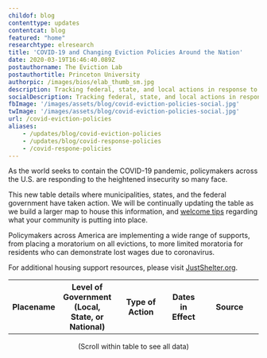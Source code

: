 ```yaml
---
childof: blog
contenttype: updates
contentcat: blog
featured: "home"
researchtype: elresearch
title: 'COVID-19 and Changing Eviction Policies Around the Nation'
date: 2020-03-19T16:46:40.089Z
postauthorname: The Eviction Lab
postauthortitle: Princeton University
authorpic: /images/bios/elab_thumb_sm.jpg
description: Tracking federal, state, and local actions in response to COVID-19.
socialDescription: Tracking federal, state, and local actions in response to COVID-19.  
fbImage: '/images/assets/blog/covid-eviction-policies-social.jpg'
twImage: '/images/assets/blog/covid-eviction-policies-social.jpg'
url: /covid-eviction-policies
aliases:
    - /updates/blog/covid-eviction-policies
    - /updates/blog/covid-response-policies
    - /covid-respone-policies
---
```


As the world seeks to contain the COVID-19 pandemic, policymakers across the U.S. are responding to the heightened insecurity so many face.

This new table details where municipalities, states, and the federal government have taken action. We will be continually updating the table as we build a larger map to house this information, and <a href="https://evictionlab.org/contact/">welcome tips</a> regarding what your community is putting into place. 

Policymakers across America are implementing a wide range of supports, from placing a moratorium on all evictions, to more limited moratoria for residents who can demonstrate lost wages due to coronavirus.

For additional housing support resources, please visit <a href="https://justshelter.org" target="_blank">JustShelter.org</a>.


<div id="covid-blog">
<div class="covid-blog-table">
<table class="page-stats table-responsive natl-est">
 <tr class="">
  <th style="width:5%;">Placename</th>
  <th style="width:5%;">Level of Government<br/>(Local, State, or National)</th>
  <th style="width:30%;">Type of Action</th>
  <th style="width:15%;">Dates in Effect</th>
  <th style="width:35%;">Source</th>
 </tr>
</table>
<p class="ital" style="text-align: center">(Scroll within table to see all data)</p>
</div>
</div>


